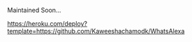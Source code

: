 Maintained Soon...

https://heroku.com/deploy?template=https://github.com/Kaweeshachamodk/WhatsAlexa
